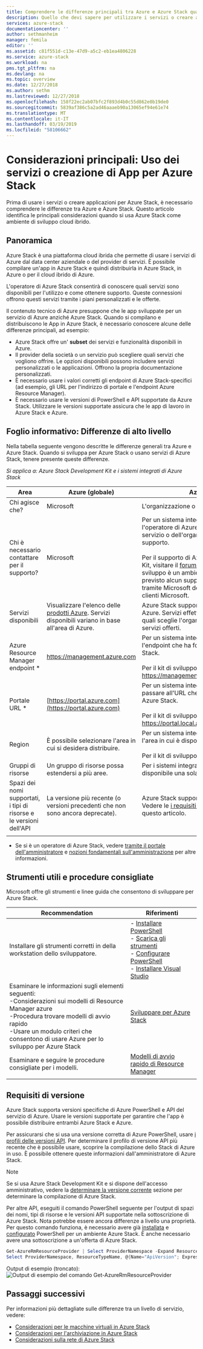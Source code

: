 ```yaml
---
title: Comprendere le differenze principali tra Azure e Azure Stack quando si usano i servizi e creazione di App | Microsoft Docs
description: Quello che devi sapere per utilizzare i servizi o creare applicazioni per Azure Stack.
services: azure-stack
documentationcenter: ''
author: sethmanheim
manager: femila
editor: ''
ms.assetid: c81f551d-c13e-47d9-a5c2-eb1ea4806228
ms.service: azure-stack
ms.workload: na
pms.tgt_pltfrm: na
ms.devlang: na
ms.topic: overview
ms.date: 12/27/2018
ms.author: sethm
ms.lastreviewed: 12/27/2018
ms.openlocfilehash: 158f22ec2ab07bfc2f893d4b0c55d862e0b19de0
ms.sourcegitcommit: 5839af386c5a2ad46aaaeb90a13065ef94e61e74
ms.translationtype: MT
ms.contentlocale: it-IT
ms.lasthandoff: 03/19/2019
ms.locfileid: "58106662"
---
```

# <a name="key-considerations-using-services-or-building-apps-for-azure-stack"></a>Considerazioni principali: Uso dei servizi o creazione di App per Azure Stack

Prima di usare i servizi o creare applicazioni per Azure Stack, è necessario comprendere le differenze tra Azure e Azure Stack. Questo articolo identifica le principali considerazioni quando si usa Azure Stack come ambiente di sviluppo cloud ibrido.

## <a name="overview"></a>Panoramica

Azure Stack è una piattaforma cloud ibrida che permette di usare i servizi di Azure dal data center aziendale o del provider di servizi. È possibile compilare un'app in Azure Stack e quindi distribuirla in Azure Stack, in Azure o per il cloud ibrido di Azure.

L'operatore di Azure Stack consentirà di conoscere quali servizi sono disponibili per l'utilizzo e come ottenere supporto. Queste connessioni offrono questi servizi tramite i piani personalizzati e le offerte.

Il contenuto tecnico di Azure presuppone che le app sviluppate per un servizio di Azure anziché Azure Stack. Quando si compilano e distribuiscono le App in Azure Stack, è necessario conoscere alcune delle differenze principali, ad esempio:

* Azure Stack offre un' **subset** dei servizi e funzionalità disponibili in Azure.
* Il provider della società o un servizio può scegliere quali servizi che vogliono offrire. Le opzioni disponibili possono includere servizi personalizzati o le applicazioni. Offrono la propria documentazione personalizzati.
* È necessario usare i valori corretti gli endpoint di Azure Stack-specifici (ad esempio, gli URL per l'indirizzo di portale e l'endpoint Azure Resource Manager).
* È necessario usare le versioni di PowerShell e API supportate da Azure Stack. Utilizzare le versioni supportate assicura che le app di lavoro in Azure Stack e Azure.

## <a name="cheat-sheet-high-level-differences"></a>Foglio informativo: Differenze di alto livello

Nella tabella seguente vengono descritte le differenze generali tra Azure e Azure Stack. Quando si sviluppa per Azure Stack o usano servizi di Azure Stack, tenere presente queste differenze.

*Si applica a: Azure Stack Development Kit e i sistemi integrati di Azure Stack*

| Area | Azure (globale) | Azure Stack |
| -------- | ------------- | ----------|
| Chi agisce che? | Microsoft | L'organizzazione o provider di servizi.|
| Chi è necessario contattare per il supporto? | Microsoft | Per un sistema integrato, contattare l'operatore di Azure Stack (nel provider del servizio o dell'organizzazione) per il supporto.<br><br>Per il supporto di Azure Stack Development Kit, visitare il [forum Microsoft](https://social.msdn.microsoft.com/Forums/home?forum=azurestack). Poiché il kit di sviluppo è un ambiente di valutazione, non è previsto alcun supporto ufficiale offerto tramite Microsoft dei clienti supporto tecnico clienti Microsoft.
| Servizi disponibili | Visualizzare l'elenco delle [prodotti Azure](https://azure.microsoft.com/services/?b=17.04b). Servizi disponibili variano in base all'area di Azure. | Azure Stack supporta un subset dei servizi di Azure. Servizi effettivi variano in base alle quali sceglie l'organizzazione o provider di servizi offerti.
| Azure Resource Manager endpoint * | https://management.azure.com | Per un sistema integrato Azure Stack, usare l'endpoint che ha fornito l'operatore di Azure Stack.<br><br>Per il kit di sviluppo, usare: https://management.local.azurestack.external
| Portale URL * | [https://portal.azure.com](https://portal.azure.com) | Per un sistema integrato Azure Stack, passare all'URL che ha fornito l'operatore di Azure Stack.<br><br>Per il kit di sviluppo, usare: https://portal.local.azurestack.external
| Region | È possibile selezionare l'area in cui si desidera distribuire. | Per un sistema integrato Azure Stack, usare l'area in cui è disponibile nel sistema.<br><br>Per il kit di sviluppo, area sarà sempre **locale**.
| Gruppi di risorse | Un gruppo di risorse possa estendersi a più aree. | Per i sistemi integrati e il kit di sviluppo, è disponibile una sola area.
|Spazi dei nomi supportati, i tipi di risorse e le versioni dell'API | La versione più recente (o versioni precedenti che non sono ancora deprecate). | Azure Stack supporta versioni specifiche. Vedere le [i requisiti di versione](#version-requirements) sezione di questo articolo.
| | |

* Se si è un operatore di Azure Stack, vedere [tramite il portale dell'amministratore](../azure-stack-manage-portals.md) e [nozioni fondamentali sull'amministrazione](../azure-stack-manage-basics.md) per altre informazioni.

## <a name="helpful-tools-and-best-practices"></a>Strumenti utili e procedure consigliate
 
 Microsoft offre gli strumenti e linee guida che consentono di sviluppare per Azure Stack.

| Recommendation | Riferimenti |
| -------- | ------------- |
| Installare gli strumenti corretti in della workstation dello sviluppatore. | - [Installare PowerShell](azure-stack-powershell-install.md)<br>- [Scarica gli strumenti](azure-stack-powershell-download.md)<br>- [Configurare PowerShell](azure-stack-powershell-configure-user.md)<br>- [Installare Visual Studio](azure-stack-install-visual-studio.md) 
| Esaminare le informazioni sugli elementi seguenti:<br>-Considerazioni sui modelli di Resource Manager azure<br>-Procedura trovare modelli di avvio rapido<br>-Usare un modulo criteri che consentono di usare Azure per lo sviluppo per Azure Stack | [Sviluppare per Azure Stack](azure-stack-developer.md) | 
| Esaminare e seguire le procedure consigliate per i modelli. | [Modelli di avvio rapido di Resource Manager](https://github.com/Azure/azure-quickstart-templates/blob/master/1-CONTRIBUTION-GUIDE/best-practices.md#best-practices)
| | |

## <a name="version-requirements"></a>Requisiti di versione

Azure Stack supporta versioni specifiche di Azure PowerShell e API del servizio di Azure. Usare le versioni supportate per garantire che l'app è possibile distribuire entrambi Azure Stack e Azure.

Per assicurarsi che si usa una versione corretta di Azure PowerShell, usare [i profili delle versioni API](azure-stack-version-profiles.md). Per determinare il profilo di versione API più recente che è possibile usare, scoprire la compilazione dello Stack di Azure in uso. È possibile ottenere queste informazioni dall'amministratore di Azure Stack.

> [!NOTE]
>  Se si usa Azure Stack Development Kit e si dispone dell'accesso amministrativo, vedere la [determinare la versione corrente](../azure-stack-updates.md#determine-the-current-version) sezione per determinare la compilazione di Azure Stack.

Per altre API, eseguiti il comando PowerShell seguente per l'output di spazi dei nomi, tipi di risorse e le versioni API supportate nella sottoscrizione di Azure Stack. Nota potrebbe essere ancora differenze a livello una proprietà. Per questo comando funziona, è necessario avere già [installata](azure-stack-powershell-install.md) e [configurato](azure-stack-powershell-configure-user.md) PowerShell per un ambiente Azure Stack. È anche necessario avere una sottoscrizione a un'offerta di Azure Stack.

```powershell
Get-AzureRmResourceProvider | Select ProviderNamespace -Expand ResourceTypes | Select * -Expand ApiVersions | `
Select ProviderNamespace, ResourceTypeName, @{Name="ApiVersion"; Expression={$_}} 
```

Output di esempio (troncato): ![Output di esempio del comando Get-AzureRmResourceProvider](media/azure-stack-considerations/image1.png)
 
## <a name="next-steps"></a>Passaggi successivi

Per informazioni più dettagliate sulle differenze tra un livello di servizio, vedere:

* [Considerazioni per le macchine virtuali in Azure Stack](azure-stack-vm-considerations.md)
* [Considerazioni per l'archiviazione in Azure Stack](azure-stack-acs-differences.md)
* [Considerazioni sulla rete di Azure Stack](azure-stack-network-differences.md)
